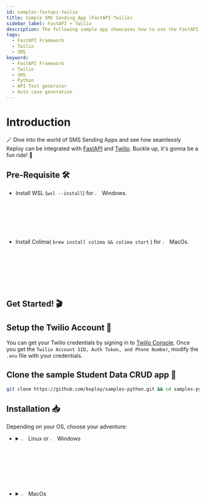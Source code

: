 ```yaml
---
id: samples-fastapi-twilio
title: Sample SMS Sending App (FastAPI-Twilio)
sidebar_label: FastAPI + Twilio
description: The following sample app showcases how to use the FastAPI framework with Twilio's SMS Service and the Keploy Platform.
tags:
  - FastAPI Framework
  - Twilio
  - SMS
keyword:
  - FastAPI Framework
  - Twilio
  - SMS
  - Python
  - API Test generator
  - Auto case generation
---
```


# Introduction

🪄 Dive into the world of SMS Sending Apps and see how seamlessly Keploy can be integrated with [FastAPI](https://fastapi.tiangolo.com/) and [Twilio](https://www.twilio.com/en-us). Buckle up, it's gonna be a fun ride! 🎢

## Pre-Requisite 🛠️

- Install WSL (`wsl --install`) for <img src="/docs/img/os/windows.png" alt="Windows" width="3%" /> Windows.
- Install Colima( `brew install colima && colima start` ) for <img src="/docs/img/os/macos.png" alt="MacOS" width="3%" /> MacOs.

## Get Started! 🎬

## Setup the Twilio Account 💬

You can get your Twilio credentials by signing in to [Twilio Console](https://console.twilio.com/).
Once you get the `Twilio Account SID, Auth Token, and Phone Number`, modify the `.env` file with your credentials.

## Clone the sample Student Data CRUD app 🧪

```bash
git clone https://github.com/keploy/samples-python.git && cd samples-python/fastapi-twilio
```

## Installation 📥

Depending on your OS, choose your adventure:

- <details>
  <summary><img src="/docs/img/os/linux.png" alt="Linux" width="3%" /> Linux or <img src="/docs/img/os/windows.png" alt="Windows" width="3%" /> Windows</summary>

  Alright, let's equip ourselves with the **latest Keploy binary**:

  ```bash
  curl --silent --location "https://github.com/keploy/keploy/releases/latest/download/keploy_linux_amd64.tar.gz" | tar xz -C /tmp

  sudo mkdir -p /usr/local/bin && sudo mv /tmp/keploy /usr/local/bin && keploy
  ```

  If everything goes right, your screen should look a bit like this:

  <img src="/docs/img/code-snippets/install-keploy-logs.png" alt="Test Case Generator" width="50%" />

  Moving on...
  <details>
  <summary style={{ fontWeight: 'bold', fontSize: '1.17em', marginLeft: '0.5em' }}> Run App with <img src="/docs/img/os/docker.png" alt="Docker Container" width="3%" /> Docker </summary>

  #### Add alias for Keploy:

  ```bash
  alias keploy='sudo docker run --pull always --name keploy-v2 -p 16789:16789 --privileged --pid=host -it -v "$(pwd)":/files -v /sys/fs/cgroup:/sys/fs/cgroup -v /sys/kernel/debug:/sys/kernel/debug -v /sys/fs/bpf:/sys/fs/bpf -v /var/run/docker.sock:/var/run/docker.sock --rm ghcr.io/keploy/keploy'
  ```

  ### Lights, Camera, Record! 🎥

  Create the docker image of the app:

  ```bash
  docker build -t fastapi-twilio:1.0 .
  ```

  Capture the test-cases-

  ```shell
  keploy record -c "docker run -p 8000:8000 --name fastapi-twilio fastapi-twilio:1.0"
  ```

  🔥**Make some API calls**. Postman, Hoppscotch or even curl - take your pick!

  Let's make URLs short and sweet:

  ### Generate testcases

  To generate testcases we just need to **make some API calls.**

  **Make the POST requests**

  1. Replace the place holder below i.e. `YOUR_REGISTERED_PERSONAL_PHONE_NUMBER` with your registered personal phone number that you linked with Twilio.

     ```bash
     curl --location 'http://127.0.0.1:8000/send-sms/' \
     --header 'Content-Type: application/json' \
     --data '{
         "Body": "Test, testtt, testttttttssss :)",
         "To": "YOUR_REGISTERED_PERSONAL_PHONE_NUMBER",
     }'
     ```

  2. Replace the place holder below i.e. `SOME_WRONG_PHONE_NUMBER` with any wrong phone number and make the request.

     ```bash
     curl --location 'http://127.0.0.1:8000/send-sms/' \
     --header 'Content-Type: application/json' \
     --data '{
         "Body": "Test, testtt, testttttttssss :)",
         "To": "SOME_WRONG_PHONE_NUMBER",
     }'
     ```

  Give yourself a pat on the back! With that simple spell, you've conjured up a test case with a mock! Explore the **Keploy directory** and you'll discover your handiwork in `test-1.yml` and `mocks.yml`.

  ```yaml
  version: api.keploy.io/v1beta1
  kind: Http
  name: test-1
  spec:
    metadata: {}
    req:
      method: POST
      proto_major: 1
      proto_minor: 1
      url: http://127.0.0.1:8000/send-sms/
      header:
        Accept: "*/*"
        Accept-Encoding: gzip, deflate, br
        Connection: keep-alive
        Content-Length: "75"
        Content-Type: application/json
        Host: 127.0.0.1:8000
        Postman-Token: c871b715-7aae-46b6-8e0d-1341aa426624
        User-Agent: PostmanRuntime/7.34.0
      body: |-
        {
            "Body": "Test, testtt, testttttttssss :)",
            "To": "+91700004379"
        }
      body_type: ""
      timestamp: 2023-11-14T14:56:25.800517709+05:30
    resp:
      status_code: 200
      header:
        Content-Length: "73"
        Content-Type: application/json
        Date: Tue, 14 Nov 2023 09:26:25 GMT
        Server: uvicorn
      body: '{"message":"Failed to send SMS. Please check the provided phone number."}'
      body_type: ""
      status_message: ""
      proto_major: 0
      proto_minor: 0
      timestamp: 2023-11-14T14:56:32.013566624+05:30
    objects: []
    assertions:
      noise:
        header.Date: []
    created: 1699953992
  curl: |-
    curl --request POST \
    --url http://127.0.0.1:8000/send-sms/ \
    --header 'User-Agent: PostmanRuntime/7.34.0' \
    --header 'Accept: */*' \
    --header 'Postman-Token: c871b715-7aae-46b6-8e0d-1341aa426624' \
    --header 'Host: 127.0.0.1:8000' \
    --header 'Accept-Encoding: gzip, deflate, br' \
    --header 'Connection: keep-alive' \
    --header 'Content-Type: application/json' \
    --data '{
        "Body": "Test, testtt, testttttttssss :)",
        "To": "+91700004379"
    }'
  ```

  This is how `mocks.yml` generated would look like:-

  ```yaml
  version: api.keploy.io/v1beta1
  kind: Http
  name: mocks
  spec:
    metadata:
      name: Http
      operation: POST
      type: HTTP_CLIENT
    req:
      method: POST
      proto_major: 1
      proto_minor: 1
      url: /2010-04-01/Accounts/AC19413687d9ce28c80cda944730f8b286/Messages.json
      header:
        Accept: "*/*"
        Accept-Encoding: gzip, deflate
        Authorization: Basic QUMxOTQxMzY4N2Q5Y2UyOGM4MGNkYTk0NDczMGY4YjI4NjpjMTc0MDc5YzU2NTA0N2FmYWJmNDk5MWI2ZGQ1MmFiYg==
        Connection: keep-alive
        Content-Length: "81"
        Content-Type: application/x-www-form-urlencoded
        User-Agent: python-requests/2.31.0
      body: Body=Test%2C+testtt%2C+testttttttssss+%3A%29&From=%2B16413324066&To=%2B9170000437
      body_type: ""
      timestamp: 0001-01-01T00:00:00Z
    resp:
      status_code: 400
      header:
        Access-Control-Allow-Credentials: "true"
        Access-Control-Allow-Headers: Accept, Authorization, Content-Type, If-Match, If-Modified-Since, If-None-Match, If-Unmodified-Since, Idempotency-Key
        Access-Control-Allow-Methods: GET, POST, DELETE, OPTIONS
        Access-Control-Allow-Origin: "*"
        Access-Control-Expose-Headers: ETag
        Connection: keep-alive
        Content-Length: 335,335
        Content-Type: application/json
        Date: Tue, 14 Nov 2023 09:27:21 GMT
        Twilio-Concurrent-Requests: "1"
        Twilio-Request-Duration: "0.080"
        Twilio-Request-Id: RQb54d7f05d29e83bc89889cc136bcd99d
        X-Api-Domain: api.twilio.com
        X-Home-Region: us1
        X-Powered-By: AT-5000
        X-Shenanigans: none
      body: '{"code": 21608, "message": "The number +917000XXXX is unverified. Trial accounts cannot send messages to unverified numbers; verify +917000XXXX at twilio.com/user/account/phone-numbers/verified, or purchase a Twilio number to send messages to unverified numbers", "more_info": "https://www.twilio.com/docs/errors/21608", "status": 400}'
      body_type: ""
      status_message: ""
      proto_major: 0
      proto_minor: 0
      timestamp: 0001-01-01T00:00:00Z
    objects: []
    created: 1699954041
    reqTimestampMock: 2023-11-14T14:57:20.914415283+05:30
    resTimestampMock: 2023-11-14T14:57:21.298027703+05:30
  ```

  Want to see if everything works as expected?

  #### Run Tests

  Time to put things to the test 🧪

  ```shell
  keploy test -c "docker run -p 8000:8000 --name fastapi-twilio fastapi-twilio:1.0" --delay 10
  ```

  > The `--delay` flag? Oh, that's just giving your app a little breather (in seconds) before the test cases come knocking.

  Final thoughts? Dive deeper! Try different API calls, tweak the Twilio response in the `mocks.yml`, or fiddle with the request or response in `test-x.yml`. Run the tests again and see the magic unfold!✨👩‍💻👨‍💻✨

  ## Wrapping it up 🎉

  Congrats on the journey so far! You've seen Keploy's power, flexed your coding muscles, and had a bit of fun too! Now, go out there and keep exploring, innovating, and creating! Remember, with the right tools and a sprinkle of fun, anything's possible.😊🚀

  Happy coding! ✨👩‍💻👨‍💻✨

  </details>
  <br/>

  <details>
  <summary style={{ fontWeight: 'bold', fontSize: '1.17em', marginLeft: '0.5em' }}>Run App on 🐧 Linux  </summary>

  We'll be running our sample application right on Linux. Ready? Let's get the party started!🎉

  ### 📼 Roll the Tape - Recording Time!

  Install Python's virtual environment library:

  ```bash
  pip3 install virtualenv
  ```

  Create a virtual environment and activate it:

  ```bash
  python3 -m virtualenv venv && source venv/bin/activate
  ```

  Install the dependencies using the `requirements.txt` file:

  ```bash
  pip3 install -r requirements.txt
  ```

  Ready, set, record! Here's how:

  ```bash
  keploy record -c "uvicorn application.main:app --reload"
  ```

  Keep an eye out for the `-c `flag! It's the command charm to run the app.

  Alright, magician! With the app alive and kicking, let's weave some test cases. The spell? Making some API calls! Postman, Hoppscotch, or the classic curl - pick your wand.

  ### Generate testcases

  To generate testcases we just need to **make some API calls.**

  **Make the POST requests**

  1. Replace the place holder below i.e. `YOUR_REGISTERED_PERSONAL_PHONE_NUMBER` with your registered personal phone number that you linked with Twilio.

     ```bash
     curl --location 'http://127.0.0.1:8000/send-sms/' \
     --header 'Content-Type: application/json' \
     --data '{
         "Body": "Test, testtt, testttttttssss :)",
         "To": "YOUR_REGISTERED_PERSONAL_PHONE_NUMBER",
     }'
     ```

  2. Replace the place holder below i.e. `SOME_WRONG_PHONE_NUMBER` with any wrong phone number and make the request.

     ```bash
     curl --location 'http://127.0.0.1:8000/send-sms/' \
     --header 'Content-Type: application/json' \
     --data '{
         "Body": "Test, testtt, testttttttssss :)",
         "To": "SOME_WRONG_PHONE_NUMBER",
     }'
     ```

  Give yourself a pat on the back! With that simple spell, you've conjured up a test case with a mock! Explore the **Keploy directory** and you'll discover your handiwork in `test-1.yml` and `mocks.yml`.

  ```yaml
  version: api.keploy.io/v1beta1
  kind: Http
  name: test-1
  spec:
    metadata: {}
    req:
      method: POST
      proto_major: 1
      proto_minor: 1
      url: http://127.0.0.1:8000/send-sms/
      header:
        Accept: "*/*"
        Accept-Encoding: gzip, deflate, br
        Connection: keep-alive
        Content-Length: "75"
        Content-Type: application/json
        Host: 127.0.0.1:8000
        Postman-Token: c871b715-7aae-46b6-8e0d-1341aa426624
        User-Agent: PostmanRuntime/7.34.0
      body: |-
        {
            "Body": "Test, testtt, testttttttssss :)",
            "To": "+91700004379"
        }
      body_type: ""
      timestamp: 2023-11-14T14:56:25.800517709+05:30
    resp:
      status_code: 200
      header:
        Content-Length: "73"
        Content-Type: application/json
        Date: Tue, 14 Nov 2023 09:26:25 GMT
        Server: uvicorn
      body: '{"message":"Failed to send SMS. Please check the provided phone number."}'
      body_type: ""
      status_message: ""
      proto_major: 0
      proto_minor: 0
      timestamp: 2023-11-14T14:56:32.013566624+05:30
    objects: []
    assertions:
      noise:
        header.Date: []
    created: 1699953992
  curl: |-
    curl --request POST \
    --url http://127.0.0.1:8000/send-sms/ \
    --header 'User-Agent: PostmanRuntime/7.34.0' \
    --header 'Accept: */*' \
    --header 'Postman-Token: c871b715-7aae-46b6-8e0d-1341aa426624' \
    --header 'Host: 127.0.0.1:8000' \
    --header 'Accept-Encoding: gzip, deflate, br' \
    --header 'Connection: keep-alive' \
    --header 'Content-Type: application/json' \
    --data '{
        "Body": "Test, testtt, testttttttssss :)",
        "To": "+91700004379"
    }'
  ```

  This is how `mocks.yml` generated would look like:-

  ```yaml
  version: api.keploy.io/v1beta1
  kind: Http
  name: mocks
  spec:
    metadata:
      name: Http
      operation: POST
      type: HTTP_CLIENT
    req:
      method: POST
      proto_major: 1
      proto_minor: 1
      url: /2010-04-01/Accounts/AC19413687d9ce28c80cda944730f8b286/Messages.json
      header:
        Accept: "*/*"
        Accept-Encoding: gzip, deflate
        Authorization: Basic QUMxOTQxMzY4N2Q5Y2UyOGM4MGNkYTk0NDczMGY4YjI4NjpjMTc0MDc5YzU2NTA0N2FmYWJmNDk5MWI2ZGQ1MmFiYg==
        Connection: keep-alive
        Content-Length: "81"
        Content-Type: application/x-www-form-urlencoded
        User-Agent: python-requests/2.31.0
      body: Body=Test%2C+testtt%2C+testttttttssss+%3A%29&From=%2B16413324066&To=%2B9170000437
      body_type: ""
      timestamp: 0001-01-01T00:00:00Z
    resp:
      status_code: 400
      header:
        Access-Control-Allow-Credentials: "true"
        Access-Control-Allow-Headers: Accept, Authorization, Content-Type, If-Match, If-Modified-Since, If-None-Match, If-Unmodified-Since, Idempotency-Key
        Access-Control-Allow-Methods: GET, POST, DELETE, OPTIONS
        Access-Control-Allow-Origin: "*"
        Access-Control-Expose-Headers: ETag
        Connection: keep-alive
        Content-Length: 335,335
        Content-Type: application/json
        Date: Tue, 14 Nov 2023 09:27:21 GMT
        Twilio-Concurrent-Requests: "1"
        Twilio-Request-Duration: "0.080"
        Twilio-Request-Id: RQb54d7f05d29e83bc89889cc136bcd99d
        X-Api-Domain: api.twilio.com
        X-Home-Region: us1
        X-Powered-By: AT-5000
        X-Shenanigans: none
      body: '{"code": 21608, "message": "The number +917000XXXX is unverified. Trial accounts cannot send messages to unverified numbers; verify +917000XXXX at twilio.com/user/account/phone-numbers/verified, or purchase a Twilio number to send messages to unverified numbers", "more_info": "https://www.twilio.com/docs/errors/21608", "status": 400}'
      body_type: ""
      status_message: ""
      proto_major: 0
      proto_minor: 0
      timestamp: 0001-01-01T00:00:00Z
    objects: []
    created: 1699954041
    reqTimestampMock: 2023-11-14T14:57:20.914415283+05:30
    resTimestampMock: 2023-11-14T14:57:21.298027703+05:30
  ```

  Want to see if everything works as expected?

  #### Run Tests

  Time to put things to the test 🧪

  ```shell
  keploy test -c "uvicorn application.main:app --reload" --delay 10
  ```

  > The `--delay` flag? Oh, that's just giving your app a little breather (in seconds) before the test cases come knocking.

  Final thoughts? Dive deeper! Try different API calls, tweak the Twilio response in the `mocks.yml`, or fiddle with the request or response in `test-x.yml`. Run the tests again and see the magic unfold!✨👩‍💻👨‍💻✨

  ## Wrapping it up 🎉

  Congrats on the journey so far! You've seen Keploy's power, flexed your coding muscles, and had a bit of fun too! Now, go out there and keep exploring, innovating, and creating! Remember, with the right tools and a sprinkle of fun, anything's possible. 😊🚀

  Happy coding! ✨👩‍💻👨‍💻✨
  </details>

  </details>

  <br/>

- <details> 
  <summary><img src="/docs/img/os/macos.png" alt="MacOS" width="3%" /> MacOs </summary>

  Dive straight in, but first, give **Colima** a gentle nudge with (`colima start`). Let's make sure it's awake and ready for action!

  #### Add alias for Keploy 🐰:

  For the sake of convenience (and a bit of Mac magic 🪄), let's set up a shortcut for Keploy:

  ```bash
  alias keploy='sudo docker run --pull always --name keploy-v2 -p 16789:16789 --privileged --pid=host -it -v "$(pwd)":/files -v /sys/fs/cgroup:/sys/fs/cgroup -v /sys/kernel/debug:/sys/kernel/debug -v /sys/fs/bpf:/sys/fs/bpf -v /var/run/docker.sock:/var/run/docker.sock --rm ghcr.io/keploy/keploy'
  ```

  ### Lights, Camera, Record! 🎥

  Create the docker image of the app:

  ```bash
  docker build -t fastapi-twilio:1.0 .
  ```

  Capture the test-cases-

  ```shell
  keploy record -c "docker run -p 8000:8000 --name fastapi-twilio fastapi-twilio:1.0"
  ```

  🔥**Make some API calls**. Postman, Hoppscotch or even curl - take your pick!

  Let's make URLs short and sweet:

  ### Generate testcases

  To generate testcases we just need to **make some API calls.**

  **Make the POST requests**

  1. Replace the place holder below i.e. `YOUR_REGISTERED_PERSONAL_PHONE_NUMBER` with your registered personal phone number that you linked with Twilio.

     ```bash
     curl --location 'http://127.0.0.1:8000/send-sms/' \
     --header 'Content-Type: application/json' \
     --data '{
         "Body": "Test, testtt, testttttttssss :)",
         "To": "YOUR_REGISTERED_PERSONAL_PHONE_NUMBER",
     }'
     ```

  2. Replace the place holder below i.e. `SOME_WRONG_PHONE_NUMBER` with any wrong phone number and make the request.

     ```bash
     curl --location 'http://127.0.0.1:8000/send-sms/' \
     --header 'Content-Type: application/json' \
     --data '{
         "Body": "Test, testtt, testttttttssss :)",
         "To": "SOME_WRONG_PHONE_NUMBER",
     }'
     ```

  Give yourself a pat on the back! With that simple spell, you've conjured up a test case with a mock! Explore the **Keploy directory** and you'll discover your handiwork in `test-1.yml` and `mocks.yml`.

  ```yaml
  version: api.keploy.io/v1beta1
  kind: Http
  name: test-1
  spec:
    metadata: {}
    req:
      method: POST
      proto_major: 1
      proto_minor: 1
      url: http://127.0.0.1:8000/send-sms/
      header:
        Accept: "*/*"
        Accept-Encoding: gzip, deflate, br
        Connection: keep-alive
        Content-Length: "75"
        Content-Type: application/json
        Host: 127.0.0.1:8000
        Postman-Token: c871b715-7aae-46b6-8e0d-1341aa426624
        User-Agent: PostmanRuntime/7.34.0
      body: |-
        {
            "Body": "Test, testtt, testttttttssss :)",
            "To": "+91700004379"
        }
      body_type: ""
      timestamp: 2023-11-14T14:56:25.800517709+05:30
    resp:
      status_code: 200
      header:
        Content-Length: "73"
        Content-Type: application/json
        Date: Tue, 14 Nov 2023 09:26:25 GMT
        Server: uvicorn
      body: '{"message":"Failed to send SMS. Please check the provided phone number."}'
      body_type: ""
      status_message: ""
      proto_major: 0
      proto_minor: 0
      timestamp: 2023-11-14T14:56:32.013566624+05:30
    objects: []
    assertions:
      noise:
        header.Date: []
    created: 1699953992
  curl: |-
    curl --request POST \
    --url http://127.0.0.1:8000/send-sms/ \
    --header 'User-Agent: PostmanRuntime/7.34.0' \
    --header 'Accept: */*' \
    --header 'Postman-Token: c871b715-7aae-46b6-8e0d-1341aa426624' \
    --header 'Host: 127.0.0.1:8000' \
    --header 'Accept-Encoding: gzip, deflate, br' \
    --header 'Connection: keep-alive' \
    --header 'Content-Type: application/json' \
    --data '{
        "Body": "Test, testtt, testttttttssss :)",
        "To": "+91700004379"
    }'
  ```

  This is how `mocks.yml` generated would look like:-

  ```yaml
  version: api.keploy.io/v1beta1
  kind: Http
  name: mocks
  spec:
    metadata:
      name: Http
      operation: POST
      type: HTTP_CLIENT
    req:
      method: POST
      proto_major: 1
      proto_minor: 1
      url: /2010-04-01/Accounts/AC19413687d9ce28c80cda944730f8b286/Messages.json
      header:
        Accept: "*/*"
        Accept-Encoding: gzip, deflate
        Authorization: Basic QUMxOTQxMzY4N2Q5Y2UyOGM4MGNkYTk0NDczMGY4YjI4NjpjMTc0MDc5YzU2NTA0N2FmYWJmNDk5MWI2ZGQ1MmFiYg==
        Connection: keep-alive
        Content-Length: "81"
        Content-Type: application/x-www-form-urlencoded
        User-Agent: python-requests/2.31.0
      body: Body=Test%2C+testtt%2C+testttttttssss+%3A%29&From=%2B16413324066&To=%2B9170000437
      body_type: ""
      timestamp: 0001-01-01T00:00:00Z
    resp:
      status_code: 400
      header:
        Access-Control-Allow-Credentials: "true"
        Access-Control-Allow-Headers: Accept, Authorization, Content-Type, If-Match, If-Modified-Since, If-None-Match, If-Unmodified-Since, Idempotency-Key
        Access-Control-Allow-Methods: GET, POST, DELETE, OPTIONS
        Access-Control-Allow-Origin: "*"
        Access-Control-Expose-Headers: ETag
        Connection: keep-alive
        Content-Length: 335,335
        Content-Type: application/json
        Date: Tue, 14 Nov 2023 09:27:21 GMT
        Twilio-Concurrent-Requests: "1"
        Twilio-Request-Duration: "0.080"
        Twilio-Request-Id: RQb54d7f05d29e83bc89889cc136bcd99d
        X-Api-Domain: api.twilio.com
        X-Home-Region: us1
        X-Powered-By: AT-5000
        X-Shenanigans: none
      body: '{"code": 21608, "message": "The number +917000XXXX is unverified. Trial accounts cannot send messages to unverified numbers; verify +917000XXXX at twilio.com/user/account/phone-numbers/verified, or purchase a Twilio number to send messages to unverified numbers", "more_info": "https://www.twilio.com/docs/errors/21608", "status": 400}'
      body_type: ""
      status_message: ""
      proto_major: 0
      proto_minor: 0
      timestamp: 0001-01-01T00:00:00Z
    objects: []
    created: 1699954041
    reqTimestampMock: 2023-11-14T14:57:20.914415283+05:30
    resTimestampMock: 2023-11-14T14:57:21.298027703+05:30
  ```

  Want to see if everything works as expected?

  #### Run Tests

  Time to put things to the test 🧪

  ```shell
  keploy test -c "docker run -p 8000:8000 --name fastapi-twilio fastapi-twilio:1.0" --delay 10
  ```

  > The `--delay` flag? Oh, that's just giving your app a little breather (in seconds) before the test cases come knocking.

  Final thoughts? Dive deeper! Try different API calls, tweak the Twilio response in the `mocks.yml`, or fiddle with the request or response in `test-x.yml`. Run the tests again and see the magic unfold!✨👩‍💻👨‍💻✨

  ## Wrapping it up 🎉

  Congrats on the journey so far! You've seen Keploy's power, flexed your coding muscles, and had a bit of fun too! Now, go out there and keep exploring, innovating, and creating! Remember, with the right tools and a sprinkle of fun, anything's possible.😊🚀

  Happy coding! ✨👩‍💻👨‍💻✨
  </details>
